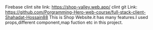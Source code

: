 Firebase clint site link: https://shop-valley.web.app/
clint git Link: https://github.com/Porgramming-Hero-web-course/full-stack-client-Shahadat-Hossain88
This is Shop Website.it has many features.I used props,different component,map fuction etc in this project. 

